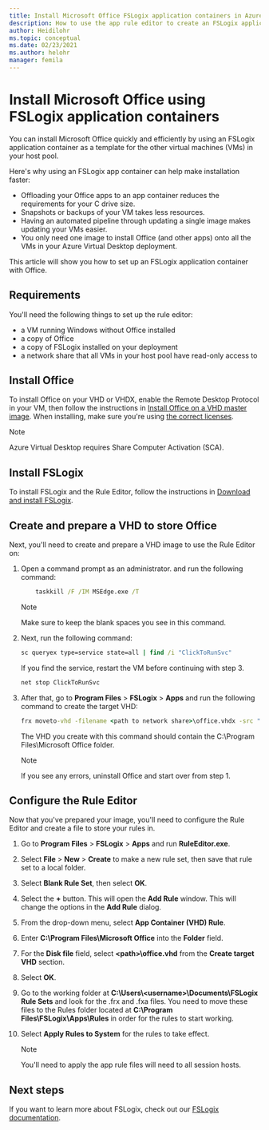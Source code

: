 ```yaml
---
title: Install Microsoft Office FSLogix application containers in Azure Virtual Desktop - Azure
description: How to use the app rule editor to create an FSLogix application container with Office in Azure Virtual Desktop.
author: Heidilohr
ms.topic: conceptual
ms.date: 02/23/2021
ms.author: helohr
manager: femila
---
```

# Install Microsoft Office using FSLogix application containers

You can install Microsoft Office quickly and efficiently by using an FSLogix application container as a template for the other virtual machines (VMs) in your host pool.

Here's why using an FSLogix app container can help make installation faster:

- Offloading your Office apps to an app container reduces the requirements for your C drive size.
- Snapshots or backups of your VM takes less resources.
- Having an automated pipeline through updating a single image makes updating your VMs easier.
- You only need one image to install Office (and other apps) onto all the VMs in your Azure Virtual Desktop deployment.

This article will show you how to set up an FSLogix application container with Office.

## Requirements

You'll need the following things to set up the rule editor:

- a VM running Windows without Office installed
- a copy of Office
- a copy of FSLogix installed on your deployment
- a network share that all VMs in your host pool have read-only access to

## Install Office

To install Office on your VHD or VHDX, enable the Remote Desktop Protocol in your VM, then follow the instructions in [Install Office on a VHD master image](install-office-on-wvd-master-image.md). When installing, make sure you're using [the correct licenses](prerequisites.md#operating-systems-and-licenses).

>[!NOTE]
>Azure Virtual Desktop requires Share Computer Activation (SCA).

## Install FSLogix

To install FSLogix and the Rule Editor, follow the instructions in [Download and install FSLogix](/fslogix/install-ht).

## Create and prepare a VHD to store Office

Next, you'll need to create and prepare a VHD image to use the Rule Editor on:

1. Open a command prompt as an administrator. and run the following command:

    ```cmd
 	    taskkill /F /IM MSEdge.exe /T
    ```

    >[!NOTE]
    > Make sure to keep the blank spaces you see in this command.

2. Next, run the following command:

    ```cmd
    sc queryex type=service state=all | find /i "ClickToRunSvc"
    ```
    
   If you find the service, restart the VM before continuing with step 3.

    ```cmd
    net stop ClickToRunSvc
    ```

3. After that, go to **Program Files** > **FSLogix** > **Apps** and run the following command to create the target VHD:

    ```cmd
    frx moveto-vhd -filename <path to network share>\office.vhdx -src "C:\Program Files\Microsoft Office" -size-mbs 5000 
    ```

    The VHD you create with this command should contain the C:\\Program Files\\Microsoft Office folder.

    >[!NOTE]
    >If you see any errors, uninstall Office and start over from step 1.

## Configure the Rule Editor

Now that you've prepared your image, you'll need to configure the Rule Editor and create a file to store your rules in.

1. Go to **Program Files** > **FSLogix** > **Apps** and run **RuleEditor.exe**.

2. Select **File** > **New** > **Create** to make a new rule set, then save that rule set to a local folder.

3. Select **Blank Rule Set**, then select **OK**.

4. Select the **+** button. This will open the **Add Rule** window. This will change the options in the **Add Rule** dialog.

5. From the drop-down menu, select **App Container (VHD) Rule**.

6. Enter **C:\\Program Files\\Microsoft Office** into the **Folder** field.

7. For the **Disk file** field, select **\<path\>\\office.vhd** from the **Create target VHD** section.

8. Select **OK**.

9. Go to the working folder at **C:\\Users\\\<username\>\\Documents\\FSLogix Rule Sets** and look for the .frx and .fxa files. You need to move these files to the Rules folder located at **C:\\Program Files\\FSLogix\\Apps\\Rules** in order for the rules to start working.

10. Select **Apply Rules to System** for the rules to take effect.

     >[!NOTE]
     > You'll need to apply the app rule files will need to all session hosts.

## Next steps

If you want to learn more about FSLogix, check out our [FSLogix documentation](/fslogix/).
